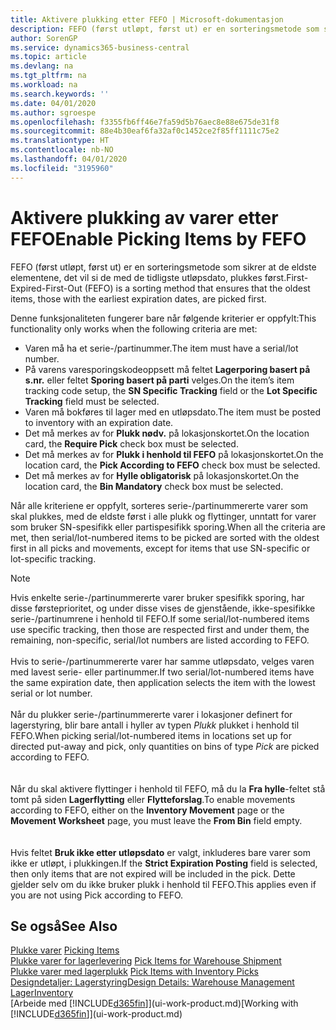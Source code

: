 ```yaml
---
title: Aktivere plukking etter FEFO | Microsoft-dokumentasjon
description: FEFO (først utløpt, først ut) er en sorteringsmetode som sikrer at de eldste elementene, det vil si de med de tidligste utløpsdato, plukkes først.
author: SorenGP
ms.service: dynamics365-business-central
ms.topic: article
ms.devlang: na
ms.tgt_pltfrm: na
ms.workload: na
ms.search.keywords: ''
ms.date: 04/01/2020
ms.author: sgroespe
ms.openlocfilehash: f3355fb6ff46e7fa59d5b76aec8e88e675de31f8
ms.sourcegitcommit: 88e4b30eaf6fa32af0c1452ce2f85ff1111c75e2
ms.translationtype: HT
ms.contentlocale: nb-NO
ms.lasthandoff: 04/01/2020
ms.locfileid: "3195960"
---
```

# <a name="enable-picking-items-by-fefo"></a><span data-ttu-id="3edc0-103">Aktivere plukking av varer etter FEFO</span><span class="sxs-lookup"><span data-stu-id="3edc0-103">Enable Picking Items by FEFO</span></span>
<span data-ttu-id="3edc0-104">FEFO (først utløpt, først ut) er en sorteringsmetode som sikrer at de eldste elementene, det vil si de med de tidligste utløpsdato, plukkes først.</span><span class="sxs-lookup"><span data-stu-id="3edc0-104">First-Expired-First-Out (FEFO) is a sorting method that ensures that the oldest items, those with the earliest expiration dates, are picked first.</span></span>  

 <span data-ttu-id="3edc0-105">Denne funksjonaliteten fungerer bare når følgende kriterier er oppfylt:</span><span class="sxs-lookup"><span data-stu-id="3edc0-105">This functionality only works when the following criteria are met:</span></span>  

-   <span data-ttu-id="3edc0-106">Varen må ha et serie-/partinummer.</span><span class="sxs-lookup"><span data-stu-id="3edc0-106">The item must have a serial/lot number.</span></span>  
-   <span data-ttu-id="3edc0-107">På varens varesporingskodeoppsett må feltet **Lagerporing basert på s.nr.** eller feltet **Sporing basert på parti** velges.</span><span class="sxs-lookup"><span data-stu-id="3edc0-107">On the item’s item tracking code setup, the **SN Specific Tracking** field or the **Lot Specific Tracking** field must be selected.</span></span>  
-   <span data-ttu-id="3edc0-108">Varen må bokføres til lager med en utløpsdato.</span><span class="sxs-lookup"><span data-stu-id="3edc0-108">The item must be posted to inventory with an expiration date.</span></span>  
-   <span data-ttu-id="3edc0-109">Det må merkes av for **Plukk nødv.** på lokasjonskortet.</span><span class="sxs-lookup"><span data-stu-id="3edc0-109">On the location card, the **Require Pick** check box must be selected.</span></span>  
-   <span data-ttu-id="3edc0-110">Det må merkes av for **Plukk i henhold til FEFO** på lokasjonskortet.</span><span class="sxs-lookup"><span data-stu-id="3edc0-110">On the location card, the **Pick According to FEFO** check box must be selected.</span></span>  
-   <span data-ttu-id="3edc0-111">Det må merkes av for **Hylle obligatorisk** på lokasjonskortet.</span><span class="sxs-lookup"><span data-stu-id="3edc0-111">On the location card, the **Bin Mandatory** check box must be selected.</span></span>  

 <span data-ttu-id="3edc0-112">Når alle kriteriene er oppfylt, sorteres serie-/partinummererte varer som skal plukkes, med de eldste først i alle plukk og flyttinger, unntatt for varer som bruker SN-spesifikk eller partispesifikk sporing.</span><span class="sxs-lookup"><span data-stu-id="3edc0-112">When all the criteria are met, then serial/lot-numbered items to be picked are sorted with the oldest first in all picks and movements, except for items that use SN-specific or lot-specific tracking.</span></span>  

> [!NOTE]  
> <span data-ttu-id="3edc0-113">Hvis enkelte serie-/partinummererte varer bruker spesifikk sporing, har disse førsteprioritet, og under disse vises de gjenstående, ikke-spesifikke serie-/partinumrene i henhold til FEFO.</span><span class="sxs-lookup"><span data-stu-id="3edc0-113">If some serial/lot-numbered items use specific tracking, then those are respected first and under them, the remaining, non-specific, serial/lot numbers are listed according to FEFO.</span></span>
<br /><br />
<span data-ttu-id="3edc0-114">Hvis to serie-/partinummererte varer har samme utløpsdato, velges varen med lavest serie- eller partinummer.</span><span class="sxs-lookup"><span data-stu-id="3edc0-114">If two serial/lot-numbered items have the same expiration date, then application selects the item with the lowest serial or lot number.</span></span>
<br /><br />
<span data-ttu-id="3edc0-115">Når du plukker serie-/partinummererte varer i lokasjoner definert for lagerstyring, blir bare antall i hyller av typen *Plukk* plukket i henhold til FEFO.</span><span class="sxs-lookup"><span data-stu-id="3edc0-115">When picking serial/lot-numbered items in locations set up for directed put-away and pick, only quantities on bins of type *Pick* are picked according to FEFO.</span></span>  
<br /><br />
<span data-ttu-id="3edc0-116">Når du skal aktivere flyttinger i henhold til FEFO, må du la **Fra hylle**-feltet stå tomt på siden **Lagerflytting** eller **Flytteforslag**.</span><span class="sxs-lookup"><span data-stu-id="3edc0-116">To enable movements according to FEFO, either on the **Inventory Movement** page or the **Movement Worksheet** page, you must leave the **From Bin** field empty.</span></span>  
<br /><br />
<span data-ttu-id="3edc0-117">Hvis feltet **Bruk ikke etter utløpsdato** er valgt, inkluderes bare varer som ikke er utløpt, i plukkingen.</span><span class="sxs-lookup"><span data-stu-id="3edc0-117">If the **Strict Expiration Posting** field is selected, then only items that are not expired will be included in the pick.</span></span> <span data-ttu-id="3edc0-118">Dette gjelder selv om du ikke bruker plukk i henhold til FEFO.</span><span class="sxs-lookup"><span data-stu-id="3edc0-118">This applies even if you are not using Pick according to FEFO.</span></span>

## <a name="see-also"></a><span data-ttu-id="3edc0-119">Se også</span><span class="sxs-lookup"><span data-stu-id="3edc0-119">See Also</span></span>  
<span data-ttu-id="3edc0-120">[Plukke varer](warehouse-pick-items.md) </span><span class="sxs-lookup"><span data-stu-id="3edc0-120">[Picking Items](warehouse-pick-items.md) </span></span>  
<span data-ttu-id="3edc0-121">[Plukke varer for lagerlevering](warehouse-how-to-pick-items-for-warehouse-shipment.md) </span><span class="sxs-lookup"><span data-stu-id="3edc0-121">[Pick Items for Warehouse Shipment](warehouse-how-to-pick-items-for-warehouse-shipment.md) </span></span>  
<span data-ttu-id="3edc0-122">[Plukke varer med lagerplukk](warehouse-how-to-pick-items-with-inventory-picks.md) </span><span class="sxs-lookup"><span data-stu-id="3edc0-122">[Pick Items with Inventory Picks](warehouse-how-to-pick-items-with-inventory-picks.md) </span></span>  
[<span data-ttu-id="3edc0-123">Designdetaljer: Lagerstyring</span><span class="sxs-lookup"><span data-stu-id="3edc0-123">Design Details: Warehouse Management</span></span>](design-details-warehouse-management.md)  
[<span data-ttu-id="3edc0-124">Lager</span><span class="sxs-lookup"><span data-stu-id="3edc0-124">Inventory</span></span>](inventory-manage-inventory.md)  
<span data-ttu-id="3edc0-125">[Arbeide med [!INCLUDE[d365fin](includes/d365fin_md.md)]](ui-work-product.md)</span><span class="sxs-lookup"><span data-stu-id="3edc0-125">[Working with [!INCLUDE[d365fin](includes/d365fin_md.md)]](ui-work-product.md)</span></span>
